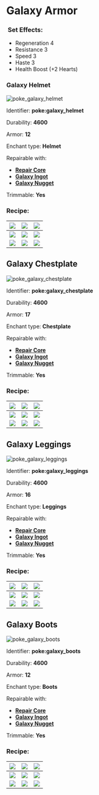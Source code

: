 # Galaxy Armor

### <img src="https://github.com/user-attachments/assets/53329be8-f7e5-4c01-b7e4-a27b567c7998" alt="" data-size="line"> Set Effects:

* Regeneration 4
* Resistance 3
* Speed 3
* Haste 3
* Health Boost (+2 Hearts)

### Galaxy Helmet

![poke\_galaxy\_helmet](https://github.com/user-attachments/assets/90856747-3fc2-4852-a002-7dcab3da95e8)

Identifier: **poke:galaxy\_helmet**

Durability: **4600**

Armor: **12**

Enchant type: **Helmet**

Repairable with:

* [**Repair Core**](https://pfewiki.gitbook.io/home/items/cores/repair-core)
* [**Galaxy Ingot**](https://pfewiki.gitbook.io/home/items/ingots/galaxy-ingot)
* [**Galaxy Nugget**](https://pfewiki.gitbook.io/home/items/nuggets/galaxy-nugget)

Trimmable: **Yes**

### Recipe:

| [![](https://github.com/user-attachments/assets/20b0f0b8-d177-42a3-9e78-8a82b46759c4)](https://pfewiki.gitbook.io/home/blocks/ore-blocks/galaxy-block) | [![](https://github.com/user-attachments/assets/20b0f0b8-d177-42a3-9e78-8a82b46759c4)](https://pfewiki.gitbook.io/home/blocks/ore-blocks/galaxy-block)      | [![](https://github.com/user-attachments/assets/20b0f0b8-d177-42a3-9e78-8a82b46759c4)](https://pfewiki.gitbook.io/home/blocks/ore-blocks/galaxy-block) |
| ------------------------------------------------------------------------------------------------------------------------------------------------------ | ----------------------------------------------------------------------------------------------------------------------------------------------------------- | ------------------------------------------------------------------------------------------------------------------------------------------------------ |
| [![](https://github.com/user-attachments/assets/20b0f0b8-d177-42a3-9e78-8a82b46759c4)](https://pfewiki.gitbook.io/home/blocks/ore-blocks/galaxy-block) | [![](https://github.com/ItsMePok/PFE/assets/136857747/31a3075a-f2ec-4825-8333-e93509fcc6ca)](https://github.com/ItsMePok/PFE/wiki/Platinum-Upgrade-Core)    | [![](https://github.com/user-attachments/assets/20b0f0b8-d177-42a3-9e78-8a82b46759c4)](https://pfewiki.gitbook.io/home/blocks/ore-blocks/galaxy-block) |
| [![](https://github.com/user-attachments/assets/20b0f0b8-d177-42a3-9e78-8a82b46759c4)](https://pfewiki.gitbook.io/home/blocks/ore-blocks/galaxy-block) | [![](https://github.com/ItsMePok/PFE/assets/136857747/d3bd3182-a8f9-460c-902a-ac6d67ed8596)](https://github.com/ItsMePok/PFE/wiki/Godly-Armor#godly-helmet) | [![](https://github.com/user-attachments/assets/20b0f0b8-d177-42a3-9e78-8a82b46759c4)](https://pfewiki.gitbook.io/home/blocks/ore-blocks/galaxy-block) |

## Galaxy Chestplate

![poke\_galaxy\_chestplate](https://github.com/user-attachments/assets/5435a5db-3cc2-4037-b872-669d2590aa1a)

Identifier: **poke:galaxy\_chestplate**

Durability: **4600**

Armor: **17**

Enchant type: **Chestplate**

Repairable with:

* [**Repair Core**](https://pfewiki.gitbook.io/home/items/cores/repair-core)
* [**Galaxy Ingot**](https://pfewiki.gitbook.io/home/items/ingots/galaxy-ingot)
* [**Galaxy Nugget**](https://pfewiki.gitbook.io/home/items/nuggets/galaxy-nugget)

Trimmable: **Yes**

### Recipe:

| [![](https://github.com/user-attachments/assets/20b0f0b8-d177-42a3-9e78-8a82b46759c4)](https://pfewiki.gitbook.io/home/blocks/ore-blocks/galaxy-block) | [![](https://github.com/user-attachments/assets/20b0f0b8-d177-42a3-9e78-8a82b46759c4)](https://pfewiki.gitbook.io/home/blocks/ore-blocks/galaxy-block)          | [![](https://github.com/user-attachments/assets/20b0f0b8-d177-42a3-9e78-8a82b46759c4)](https://pfewiki.gitbook.io/home/blocks/ore-blocks/galaxy-block) |
| ------------------------------------------------------------------------------------------------------------------------------------------------------ | --------------------------------------------------------------------------------------------------------------------------------------------------------------- | ------------------------------------------------------------------------------------------------------------------------------------------------------ |
| [![](https://github.com/user-attachments/assets/20b0f0b8-d177-42a3-9e78-8a82b46759c4)](https://pfewiki.gitbook.io/home/blocks/ore-blocks/galaxy-block) | [![](https://github.com/ItsMePok/PFE/assets/136857747/31a3075a-f2ec-4825-8333-e93509fcc6ca)](https://github.com/ItsMePok/PFE/wiki/Platinum-Upgrade-Core)        | [![](https://github.com/user-attachments/assets/20b0f0b8-d177-42a3-9e78-8a82b46759c4)](https://pfewiki.gitbook.io/home/blocks/ore-blocks/galaxy-block) |
| [![](https://github.com/user-attachments/assets/20b0f0b8-d177-42a3-9e78-8a82b46759c4)](https://pfewiki.gitbook.io/home/blocks/ore-blocks/galaxy-block) | [![](https://github.com/ItsMePok/PFE/assets/136857747/d58140d1-d765-4300-9b9c-1e3b687d3502)](https://github.com/ItsMePok/PFE/wiki/Godly-Armor#godly-chestplate) | [![](https://github.com/user-attachments/assets/20b0f0b8-d177-42a3-9e78-8a82b46759c4)](https://pfewiki.gitbook.io/home/blocks/ore-blocks/galaxy-block) |

## Galaxy Leggings

![poke\_galaxy\_leggings](https://github.com/user-attachments/assets/b87ee6aa-655e-4e46-b6b4-8799e2d8ec7a)

Identifier: **poke:galaxy\_leggings**

Durability: **4600**

Armor: **16**

Enchant type: **Leggings**

Repairable with:

* [**Repair Core**](https://pfewiki.gitbook.io/home/items/cores/repair-core)
* [**Galaxy Ingot**](https://pfewiki.gitbook.io/home/items/ingots/galaxy-ingot)
* [**Galaxy Nugget**](https://pfewiki.gitbook.io/home/items/nuggets/galaxy-nugget)

Trimmable: **Yes**

### Recipe:

| [![](https://github.com/user-attachments/assets/20b0f0b8-d177-42a3-9e78-8a82b46759c4)](https://pfewiki.gitbook.io/home/blocks/ore-blocks/galaxy-block) | [![](https://github.com/user-attachments/assets/20b0f0b8-d177-42a3-9e78-8a82b46759c4)](https://pfewiki.gitbook.io/home/blocks/ore-blocks/galaxy-block)        | [![](https://github.com/user-attachments/assets/20b0f0b8-d177-42a3-9e78-8a82b46759c4)](https://pfewiki.gitbook.io/home/blocks/ore-blocks/galaxy-block) |
| ------------------------------------------------------------------------------------------------------------------------------------------------------ | ------------------------------------------------------------------------------------------------------------------------------------------------------------- | ------------------------------------------------------------------------------------------------------------------------------------------------------ |
| [![](https://github.com/user-attachments/assets/20b0f0b8-d177-42a3-9e78-8a82b46759c4)](https://pfewiki.gitbook.io/home/blocks/ore-blocks/galaxy-block) | [![](https://github.com/ItsMePok/PFE/assets/136857747/31a3075a-f2ec-4825-8333-e93509fcc6ca)](https://github.com/ItsMePok/PFE/wiki/Platinum-Upgrade-Core)      | [![](https://github.com/user-attachments/assets/20b0f0b8-d177-42a3-9e78-8a82b46759c4)](https://pfewiki.gitbook.io/home/blocks/ore-blocks/galaxy-block) |
| [![](https://github.com/user-attachments/assets/20b0f0b8-d177-42a3-9e78-8a82b46759c4)](https://pfewiki.gitbook.io/home/blocks/ore-blocks/galaxy-block) | [![](https://github.com/ItsMePok/PFE/assets/136857747/9bf914d7-0d49-4fc9-a0a9-65048893119f)](https://github.com/ItsMePok/PFE/wiki/Godly-Armor#godly-leggings) | [![](https://github.com/user-attachments/assets/20b0f0b8-d177-42a3-9e78-8a82b46759c4)](https://pfewiki.gitbook.io/home/blocks/ore-blocks/galaxy-block) |

## Galaxy Boots

![poke\_galaxy\_boots](https://github.com/user-attachments/assets/037d2190-cf10-457b-9534-65eacc90e81c)

Identifier: **poke:galaxy\_boots**

Durability: **4600**

Armor: **12**

Enchant type: **Boots**

Repairable with:

* [**Repair Core**](https://pfewiki.gitbook.io/home/items/cores/repair-core)
* [**Galaxy Ingot**](https://pfewiki.gitbook.io/home/items/ingots/galaxy-ingot)
* [**Galaxy Nugget**](https://pfewiki.gitbook.io/home/items/nuggets/galaxy-nugget)

Trimmable: **Yes**

### Recipe:

| [![](https://github.com/user-attachments/assets/20b0f0b8-d177-42a3-9e78-8a82b46759c4)](https://pfewiki.gitbook.io/home/blocks/ore-blocks/galaxy-block) | [![](https://github.com/user-attachments/assets/20b0f0b8-d177-42a3-9e78-8a82b46759c4)](https://pfewiki.gitbook.io/home/blocks/ore-blocks/galaxy-block)     | [![](https://github.com/user-attachments/assets/20b0f0b8-d177-42a3-9e78-8a82b46759c4)](https://pfewiki.gitbook.io/home/blocks/ore-blocks/galaxy-block) |
| ------------------------------------------------------------------------------------------------------------------------------------------------------ | ---------------------------------------------------------------------------------------------------------------------------------------------------------- | ------------------------------------------------------------------------------------------------------------------------------------------------------ |
| [![](https://github.com/user-attachments/assets/20b0f0b8-d177-42a3-9e78-8a82b46759c4)](https://pfewiki.gitbook.io/home/blocks/ore-blocks/galaxy-block) | [![](https://github.com/ItsMePok/PFE/assets/136857747/31a3075a-f2ec-4825-8333-e93509fcc6ca)](https://github.com/ItsMePok/PFE/wiki/Platinum-Upgrade-Core)   | [![](https://github.com/user-attachments/assets/20b0f0b8-d177-42a3-9e78-8a82b46759c4)](https://pfewiki.gitbook.io/home/blocks/ore-blocks/galaxy-block) |
| [![](https://github.com/user-attachments/assets/20b0f0b8-d177-42a3-9e78-8a82b46759c4)](https://pfewiki.gitbook.io/home/blocks/ore-blocks/galaxy-block) | [![](https://github.com/ItsMePok/PFE/assets/136857747/fa056ad2-32b3-43fd-b14a-9e5ffe162d53)](https://github.com/ItsMePok/PFE/wiki/Godly-Armor#godly-boots) | [![](https://github.com/user-attachments/assets/20b0f0b8-d177-42a3-9e78-8a82b46759c4)](https://pfewiki.gitbook.io/home/blocks/ore-blocks/galaxy-block) |
